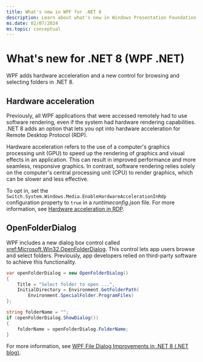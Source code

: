 ```yaml
---
title: What's new in WPF for .NET 8
description: Learn about what's new in Windows Presentation Foundation (WPF) for .NET 8.
ms.date: 02/07/2024
ms.topic: conceptual
---
```


# What's new for .NET 8 (WPF .NET)

WPF adds hardware acceleration and a new control for browsing and selecting folders in .NET 8.

## Hardware acceleration

Previously, all WPF applications that were accessed remotely had to use software rendering, even if the system had hardware rendering capabilities. .NET 8 adds an option that lets you opt into hardware acceleration for Remote Desktop Protocol (RDP).

Hardware acceleration refers to the use of a computer's graphics processing unit (GPU) to speed up the rendering of graphics and visual effects in an application. This can result in improved performance and more seamless, responsive graphics. In contrast, software rendering relies solely on the computer's central processing unit (CPU) to render graphics, which can be slower and less effective.

To opt in, set the `Switch.System.Windows.Media.EnableHardwareAccelerationInRdp` configuration property to `true` in a *runtimeconfig.json* file. For more information, see [Hardware acceleration in RDP](../../runtime-config/wpf.md#hardware-acceleration-in-rdp).

## OpenFolderDialog

WPF includes a new dialog box control called <xref:Microsoft.Win32.OpenFolderDialog>. This control lets app users browse and select folders. Previously, app developers relied on third-party software to achieve this functionality.

```csharp
var openFolderDialog = new OpenFolderDialog()
{
    Title = "Select folder to open ...",
    InitialDirectory = Environment.GetFolderPath(
        Environment.SpecialFolder.ProgramFiles)
};

string folderName = "";
if (openFolderDialog.ShowDialog())
{
    folderName = openFolderDialog.FolderName;
}
```

For more information, see [WPF File Dialog Improvements in .NET 8 (.NET blog)](https://devblogs.microsoft.com/dotnet/wpf-file-dialog-improvements-in-dotnet-8/).
